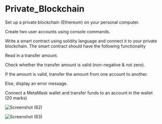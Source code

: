 # Private_Blockchain
Set up a private blockchain (Ethereum) on your personal computer. 

 Create two user accounts using console commands.

 Write a smart contract using solidity language and connect it to your private blockchain. The smart contract should have the following functionality

 Read in a transfer amount.

Check whether the transfer amount is valid (non-negative & not zero).

If the amount is valid, transfer the amount from one account to another.

Else, display an error message.

 Connect a MetaMask wallet and transfer funds to an account in the wallet (20 marks)


 
![Screenshot (62)](https://github.com/Thameera08/Private_Blockchain/assets/84010024/abf71c9e-05fd-4fd2-a42d-6834a902ceeb)



![Screenshot (63)](https://github.com/Thameera08/Private_Blockchain/assets/84010024/628597ba-ad4e-40c9-9938-f0b41316c8eb)
